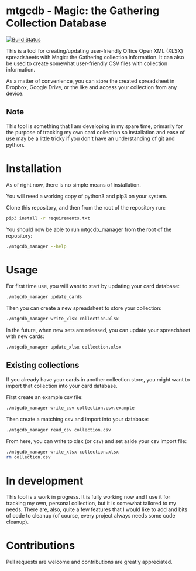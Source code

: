 # mtgcdb - Magic: the Gathering Collection Database

[![Build Status](https://travis-ci.org/gwax/mtgcdb.svg?branch=master)](https://travis-ci.org/gwax/mtgcdb)

This is a tool for creating/updating user-friendly Office Open XML (XLSX)
spreadsheets with Magic: the Gathering collection information. It can also
be used to create somewhat user-friendly CSV files with collection information.

As a matter of convenience, you can store the created spreadsheet in
Dropbox, Google Drive, or the like and access your collection from
any device.

## Note

This tool is something that I am developing in my spare time, primarily for
the purpose of tracking my own card collection so installation and ease of
use may be a little tricky if you don't have an understanding of git and python.

# Installation

As of right now, there is no simple means of installation.

You will need a working copy of python3 and pip3 on your system.

Clone this repository, and then from the root of the repository run:

```bash
pip3 install -r requirements.txt
```

You should now be able to run mtgcdb_manager from the root of the repository:

```bash
./mtgcdb_manager --help
```

# Usage

For first time use, you will want to start by updating your card database:

```bash
./mtgcdb_manager update_cards
```

Then you can create a new spreadsheet to store your collection:

```bash
./mtgcdb_manager write_xlsx collection.xlsx
```

In the future, when new sets are released, you can update your spreadsheet
with new cards:

```bash
./mtgcdb_manager update_xlsx collection.xlsx
```

## Existing collections

If you already have your cards in another collection store, you might want to
import that collection into your card database.

First create an example csv file:

```bash
./mtgcdb_manager write_csv collection.csv.example
```

Then create a matching csv and import into your database:

```bash
./mtgcdb_manager read_csv collection.csv
```

From here, you can write to xlsx (or csv) and set aside your csv import file:

```bash
./mtgcdb_manager write_xlsx collection.xlsx
rm collection.csv
```

# In development

This tool is a work in progress. It is fully working now and I use it for
tracking my own, personal collection, but it is somewhat tailored to my
needs. There are, also, quite a few features that I would like to add and
bits of code to cleanup (of course, every project always needs some code
cleanup).

# Contributions

Pull requests are welcome and contributions are greatly appreciated.

